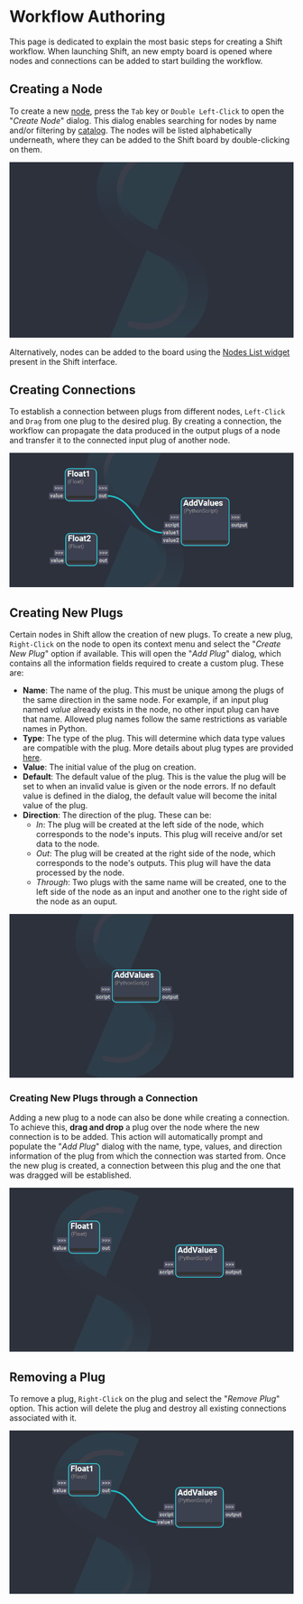 # Workflow Authoring

This page is dedicated to explain the most basic steps for creating a Shift workflow. 
When launching Shift, an new empty board is opened where nodes and connections can be added to start building the workflow. 

## Creating a Node

To create a new [node](../terminology.md/#operator), press the `Tab` key or `Double Left-Click` to open the "*Create Node*" dialog. This dialog enables searching for nodes by name and/or filtering by [catalog](../terminology.md/#catalog). The nodes will be listed alphabetically underneath, where they can be added to the Shift board by double-clicking on them.

![Create Node Dialog](../../images/create_node_dialog.gif "Create Node Dialog")   

Alternatively, nodes can be added to the board using the [Nodes List widget](../ui_overview.md/#operator) present in the Shift interface.

## Creating Connections

To establish a connection between plugs from different nodes, `Left-Click` and `Drag` from one plug to the desired plug. By creating a connection, the workflow can propagate the data produced in the output plugs of a node and transfer it to the connected input plug of another node.

![Connected Nodes](../../images/connect_plugs.gif "Connected Nodes")  

## Creating New Plugs

Certain nodes in Shift allow the creation of new plugs. To create a new plug, `Right-Click` on the node to open its context menu and select the "*Create New Plug*" option if available. This will open the "*Add Plug*" dialog, which contains all the information fields required to create a custom plug. These are:

- **Name**: The name of the plug. This must be unique among the plugs of the same direction in the same node. For example, if an input plug named *value* already exists in the node, no other input plug can have that name. Allowed plug names follow the same restrictions as variable names in Python.
- **Type**: The type of the plug. This will determine which data type values are compatible with the plug. More details about plug types are provided [here](#TODO).
- **Value**: The initial value of the plug on creation. 
- **Default**: The default value of the plug. This is the value the plug will be set to when an invalid value is given or the node errors. If no default value is defined in the dialog, the default value will become the inital value of the plug.
- **Direction**: The direction of the plug. These can be:
    * *In*: The plug will be created at the left side of the node, which corresponds to the node's inputs. This plug will receive and/or set data to the node. 
    * *Out*: The plug will be created at the right side of the node, which corresponds to the node's outputs. This plug will have the data processed by the node.
    * *Through*: Two plugs with the same name will be created, one to the left side of the node as an input and another one to the right side of the node as an ouput. 

![Add Plug Dialog 1](../../images/create_plug.gif)

### Creating New Plugs through a Connection
Adding a new plug to a node can also be done while creating a connection. To achieve this, **drag and drop** a plug over the node where the new connection is to be added. This action will automatically prompt and populate the "*Add Plug*" dialog with the name, type, values, and direction information of the plug from which the connection was started from. Once the new plug is created, a connection between this plug and the one that was dragged will be established.

![Add Plug Dialog 2](../../images/create_plug_drag_connection.gif)

## Removing a Plug

To remove a plug, `Right-Click` on the plug and select the "*Remove Plug*" option. This action will delete the plug and destroy all existing connections associated with it.

![Removing Plug](../../images/remove_plugs.gif)
